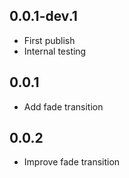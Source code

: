 ## 0.0.1-dev.1

* First publish
* Internal testing

## 0.0.1

* Add fade transition

## 0.0.2

* Improve fade transition